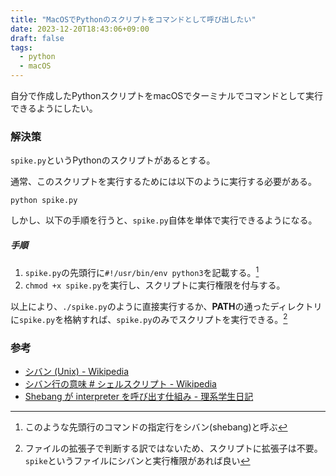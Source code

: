 ```yaml
---
title: "MacOSでPythonのスクリプトをコマンドとして呼び出したい"
date: 2023-12-20T18:43:06+09:00
draft: false
tags:
  - python
  - macOS
---
```


自分で作成したPythonスクリプトをmacOSでターミナルでコマンドとして実行できるようにしたい。

<!--more-->

### 解決策

`spike.py`というPythonのスクリプトがあるとする。

通常、このスクリプトを実行するためには以下のように実行する必要がある。

```shell
python spike.py
```

しかし、以下の手順を行うと、`spike.py`自体を単体で実行できるようになる。

##### 手順

1. `spike.py`の先頭行に`#!/usr/bin/env python3`を記載する。[^1]
2. `chmod +x spike.py`を実行し、スクリプトに実行権限を付与する。

以上により、`./spike.py`のように直接実行するか、**PATH**の通ったディレクトリに`spike.py`を格納すれば、`spike.py`のみでスクリプトを実行できる。[^2]

### 参考

- [シバン (Unix) - Wikipedia](<https://ja.wikipedia.org/wiki/%E3%82%B7%E3%83%90%E3%83%B3_(Unix)>)
- [シバン行の意味 # シェルスクリプト - Wikipedia](https://ja.wikipedia.org/wiki/%E3%82%B7%E3%82%A7%E3%83%AB%E3%82%B9%E3%82%AF%E3%83%AA%E3%83%97%E3%83%88#%E3%82%B7%E3%83%90%E3%83%B3%E8%A1%8C%E3%81%AE%E6%84%8F%E5%91%B3)
- [Shebang が interpreter を呼び出す仕組み - 理系学生日記](https://kiririmode.hatenablog.jp/entry/20090905/p1)

[^1]: このような先頭行のコマンドの指定行をシバン(shebang)と呼ぶ
[^2]: ファイルの拡張子で判断する訳ではないため、スクリプトに拡張子は不要。`spike`というファイルにシバンと実行権限があれば良い

